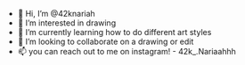 - 👋 Hi, I’m @42knariah
- 👀 I’m interested in drawing
- 🌱 I’m currently learning how to do different art styles
- 💞️ I’m looking to collaborate on a drawing or edit
- 📫 you can reach out to me on instagram! - 42k_.Nariaahhh

<!---
42knariah/42knariah is a ✨ special ✨ repository because its `README.md` (this file) appears on your GitHub profile.
You can click the Preview link to take a look at your changes.
